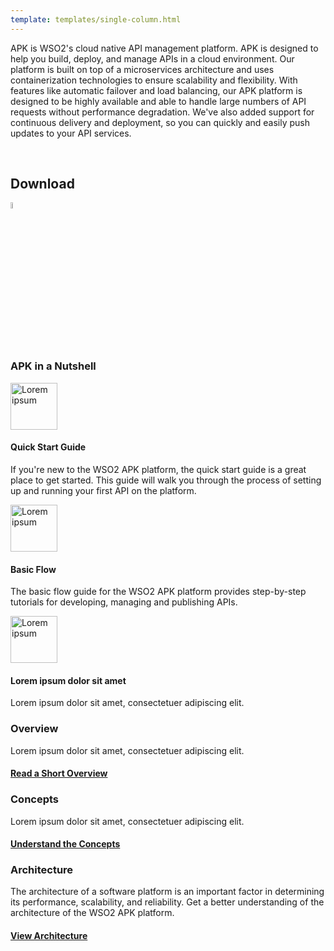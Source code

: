 ```yaml
---
template: templates/single-column.html
---
```

<div class="homePage">
    <div class="section01">
        <div class="leftContent">
            <p>
                APK is WSO2's cloud native API management platform. APK is designed to help you build, deploy, and manage APIs in a cloud environment. Our platform is built on top of a microservices architecture and uses containerization technologies to ensure scalability and flexibility. With features like automatic failover and load balancing, our APK platform is designed to be highly available and able to handle large numbers of API requests without performance degradation. We've also added support for continuous delivery and deployment, so you can quickly and easily push updates to your API services.
            </p>
            </br>
            <h2>Download</h2>
            <a href="https://wso2.com/apk/#">
                <img src="{{base_path}}/assets/img/download-apk.png" title="Download WSO2 APK" width="5%" alt="Download WSO2 APK"/>
            </a>
        </div>
        <!--<div class="md-main .md-content " style="float:right; width: 55%; align:right;  flex-shrink: 0;min-width: 40%; max-height: 100%; max-width:50%; margin-left:10px; margin-top:20px">
        < IMAGE >
        </div>-->
    </div>
    </br>
    </br>
    <div class="section02">
        <h3>APK in a Nutshell</h3>
        <div class="linkWrapper">
            <div class="linkSet2" onclick="location.href='{{base_path}}/get-started/quick-start-guide/quick-start-guide';">
                <img src="{{base_path}}/assets/img/home/landing-page/design-and-implement-apis.svg" title="Lorem ipsum " width="75" alt="Lorem ipsum"/>
                <h4>Quick Start Guide</h4>
                <p>
                    If you're new to the WSO2 APK platform, the quick start guide is a great place to get started. This guide will walk you through the process of setting up and running your first API on the platform.
                </p>
            </div>
            <div class="linkSet2 middle" onclick="location.href='{{base_path}}/restapi/overview';">
                <img src="{{base_path}}/assets/img/home/landing-page/write-your-first-integration-service.svg" title="Lorem ipsum" width="75" alt="Lorem ipsum"/>
                <h4>Basic Flow</h4>
                <p>
                    The basic flow guide for the WSO2 APK platform provides step-by-step tutorials for developing, managing and publishing APIs.
                </p>
            </div>
            <div class="linkSet2 last" onclick="location.href='{{base_path}}/get-started/quick-start-guide/streaming-qsg';">
                <img src="{{base_path}}/assets/img/home/landing-page/write-a-streaming-integration.svg" title="Lorem ipsum " width="75" alt="Lorem ipsum"/>
                <h4>Lorem ipsum dolor sit amet</h4>
                <p>
                    Lorem ipsum dolor sit amet, consectetuer adipiscing elit.
                </p>
            </div>
        </div>
    </div>
    <div class="section03">
        <div class="linkSet2" onclick="location.href='{{base_path}}/get-started/overview';">
            <h3>Overview</h3>
            <p>
                Lorem ipsum dolor sit amet, consectetuer adipiscing elit.
            </p>
            <a href='{{base_path}}/get-started/overview'><h4>Read a Short Overview</h4></a>
        </div>
        <div class="linkSet2 middle" onclick="location.href='{{base_path}}/about-apk/key-concepts/key-concept';">
            <h3>Concepts</h3>
            <p>
                Lorem ipsum dolor sit amet, consectetuer adipiscing elit.
            </p>
            <a href='{{base_path}}/about-apk/key-concepts/key-concept'><h4>Understand the Concepts</h4></a>
        </div>
        <div class="linkSet2 last" onclick="location.href='{{base_path}}/about-apk/architecture';">
            <h3>Architecture</h3>
            <p>
                The architecture of a software platform is an important factor in determining its performance, scalability, and reliability. Get a better understanding of the architecture of the WSO2 APK platform.
            </p>
            <a href='{{base_path}}/get-started/architecture'><h4>View Architecture</h4></a>
        </div>
    </div>
</div>
